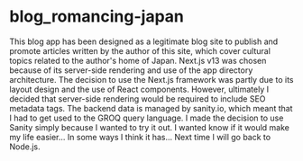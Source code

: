 # blog_romancing-japan

This blog app has been designed as a legitimate blog site to publish and promote articles written by the author of this site, which cover cultural topics related to the author's home of Japan. Next.js v13 was chosen because of its server-side rendering and use of the app directory architecture. The decision to use the Next.js framework was partly due to its layout design and the use of React components. However, ultimately I decided that server-side rendering would be required to include SEO metadata tags. The backend data is managed by sanity.io, which meant that I had to get used to the GROQ query language. I made the decision to use Sanity simply because I wanted to try it out. I wanted know if it would make my life easier... In some ways I think it has... Next time I will go back to Node.js.
